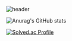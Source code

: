 ![header](https://capsule-render.vercel.app/api?type=waving&color=random&height=200&section=header&text=SUSOT&desc=gameprogramer&fontSize=90&descSize=40)


![Anurag's GitHub stats](https://github-readme-stats.vercel.app/api?username=SUSOT&show_icons=true&theme=radical)

[![Solved.ac Profile](http://mazassumnida.wtf/api/generate_badge?boj=SUSOT)](https://solved.ac/SUSOT)<br/>
